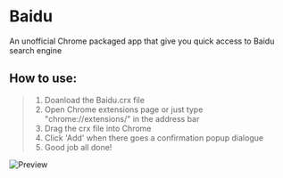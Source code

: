 Baidu
=====

An unofficial Chrome packaged app that give you quick access to Baidu search engine

How to use:
---
> 1.  Doanload the Baidu.crx file
> 2.  Open Chrome extensions page or just type "chrome://extensions/" in the address bar
> 3.  Drag the crx file into Chrome
> 4.  Click 'Add' when there goes a confirmation popup dialogue
> 5.  Good job all done!

![Preview](https://raw.github.com/wayou/baidu/master/baidu.png)

